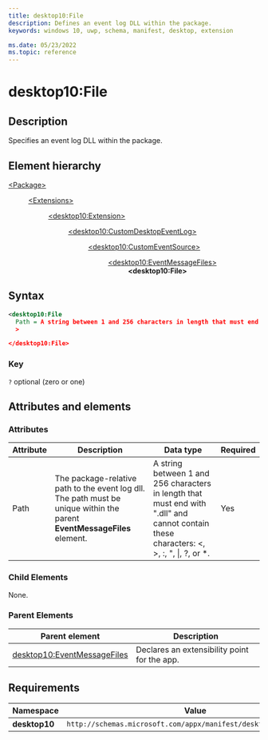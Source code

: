 ```yaml
---
title: desktop10:File
description: Defines an event log DLL within the package.
keywords: windows 10, uwp, schema, manifest, desktop, extension

ms.date: 05/23/2022
ms.topic: reference
---
```


# desktop10:File

## Description

Specifies an event log DLL within the package.

## Element hierarchy

<dl>
<dt><a href="element-package.md">&lt;Package&gt;</a></dt>
<dd>
<dl>
<dt><a href="element-extensions.md">&lt;Extensions&gt;</a></dt>
<dd>
<dl>
<dt><a href="element-desktop10-extension.md">&lt;desktop10:Extension&gt;</a></dt>
<dd>
<dl>
<dt><a href="element-desktop10-customdesktopeventlog.md">&lt;desktop10:CustomDesktopEventLog&gt;</a></dt>
<dd>
<dl>
<dt><a href="element-desktop10-customeventsource.md">&lt;desktop10:CustomEventSource&gt;</a></dt>
<dd>
<dl>
<dt><a href="element-desktop10-eventmessagefiles.md">&lt;desktop10:EventMessageFiles&gt;</a></dt>
<dd><strong>&lt;desktop10:File&gt;</strong></dd>
</dd>
</dl>
</dd>
</dl>
</dd>
</dl>
</dd>
</dl>
</dd>
</dl>

## Syntax

```xml
<desktop10:File
  Path = A string between 1 and 256 characters in length that must end with ".dll" and cannot contain these characters: <, >, :, ", |, ?, or *.
  >

</desktop10:File>
```

### Key

`?` optional (zero or one)

## Attributes and elements

### Attributes

| Attribute | Description | Data type | Required |
|-|-|-|-|
| Path | The package-relative path to the event log dll. The path must be unique within the parent **EventMessageFiles** element. | A string between 1 and 256 characters in length that must end with ".dll" and cannot contain these characters: <, >, :, ", &#124;, ?, or *. | Yes |

### Child Elements

None.

### Parent Elements

| Parent element | Description |
|-|-|
| [desktop10:EventMessageFiles](element-desktop10-eventmessagefiles.md) | Declares an extensibility point for the app. |

## Requirements

| Namespace | Value |
|-|-|
| **desktop10** | `http://schemas.microsoft.com/appx/manifest/desktop/windows10/10` |